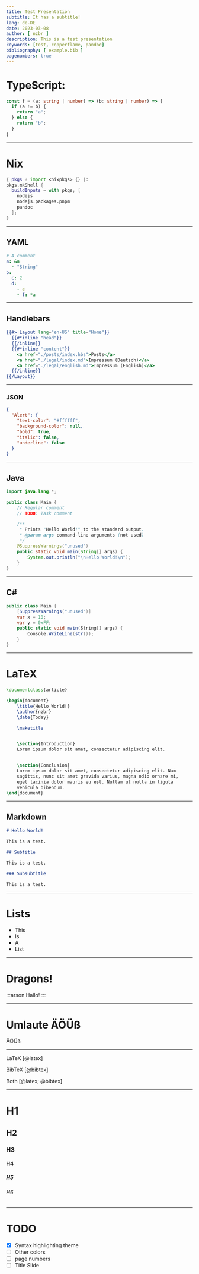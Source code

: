 ```yaml
---
title: Test Presentation
subtitle: It has a subtitle!
lang: de-DE
date: 2023-03-08
author: [ nzbr ]
description: This is a test presentation
keywords: [test, copperflame, pandoc]
bibliography: [ example.bib ]
pagenumbers: true
---
```


# TypeScript:

```typescript
const f = (a: string | number) => (b: string | number) => {
  if (a != b) {
    return "a";
  } else {
    return "b";
  }
}
```

---

# Nix

```nix
{ pkgs ? import <nixpkgs> {} }:
pkgs.mkShell {
  buildInputs = with pkgs; [
    nodejs
    nodejs.packages.pnpm
    pandoc
  ];
}
```

----

## YAML

```yaml
# A comment
a: &a
  - "String"
b:
  c: 2
  d:
    - e
    - f: *a
```

----

## Handlebars

```hbs
{{#> Layout lang="en-US" title="Home"}}
  {{#*inline "head"}}
  {{/inline}}
  {{#*inline "content"}}
    <a href="./posts/index.hbs">Posts</a>
    <a href="./legal/index.md">Impressum (Deutsch)</a>
    <a href="./legal/english.md">Impressum (English)</a>
  {{/inline}}
{{/Layout}}
```

----

### JSON

```json
{
  "Alert": {
    "text-color": "#ffffff",
    "background-color": null,
    "bold": true,
    "italic": false,
    "underline": false
  }
}
```

----

## Java

```java
import java.lang.*;

public class Main {
    // Regular comment
    // TODO: Task comment

    /**
     * Prints "Hello World!" to the standard output.
     * @param args command-line arguments (not used)
     */
    @SuppressWarnings("unused")
    public static void main(String[] args) {
        System.out.println("\nHello World!\n");
    }
}
```

----

## C\#

```csharp
public class Main {
    [SuppressWarnings("unused")]
    var x = 10;
    var y = 0xFF;
    public static void main(String[] args) {
        Console.WriteLine(str());
    }
}
```

----

# LaTeX

```latex
\documentclass{article}

\begin{document}
    \title{Hello World!}
    \author{nzbr}
    \date{Today}

    \maketitle


    \section{Introduction}
    Lorem ipsum dolor sit amet, consectetur adipiscing elit.


    \section{Conclusion}
    Lorem ipsum dolor sit amet, consectetur adipiscing elit. Nam
    sagittis, nunc sit amet gravida varius, magna odio ornare mi,
    eget lacinia dolor mauris eu est. Nullam ut nulla in ligula
    vehicula bibendum.
\end{document}
```

----

## Markdown

```markdown
# Hello World!

This is a test.

## Subtitle

This is a test.

### Subsubtitle

This is a test.
```

---

# Lists

- This
- Is
- A
- List

---

# Dragons!

:::arson
Hallo!
:::

---

# Umlaute ÄÖÜß

ÄÖÜß

---

LaTeX [@latex]

BibTeX [@bibtex]

Both [@latex; @bibtex]

---

# H1

## H2

### H3

#### H4

##### H5

###### H6

---

# TODO

- [x] Syntax highlighting theme
- [ ] Other colors
- [ ] page numbers
- [ ] Title Slide
